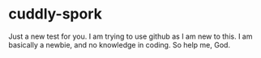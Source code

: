 # cuddly-spork
Just a new test for you.
I am trying to use github as I am new to this.
I am basically a newbie, and no knowledge in coding.
So help me, God.
